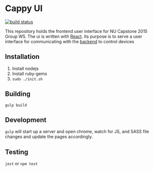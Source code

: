 # Cappy UI
[![build status](https://img.shields.io/travis/cappity-cappity-capstone/ui.svg?style=flat)](https://travis-ci.org/cappity-cappity-capstone/ui)

This repository holds the frontend user interface for NU Capstone 2015 Group W5.
The ui is written with [React](https://facebook.github.io/react/).
Its purpose is to serve a user interface for communicating with the [backend](https://github.com/cappity-cappity-capstone/backend) to control devices

## Installation

1. Install nodejs
2. Install ruby-gems
3. `sudo ./init.sh`

## Building

`gulp build`

## Development

`gulp` will start up a server and open chrome, watch for JS, and SASS file changes and update the pages accordingly.

## Testing

`jest` or `npm test`
